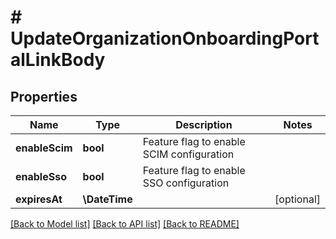 # # UpdateOrganizationOnboardingPortalLinkBody

## Properties

Name | Type | Description | Notes
------------ | ------------- | ------------- | -------------
**enableScim** | **bool** | Feature flag to enable SCIM configuration |
**enableSso** | **bool** | Feature flag to enable SSO configuration |
**expiresAt** | **\DateTime** |  | [optional]

[[Back to Model list]](../../README.md#models) [[Back to API list]](../../README.md#endpoints) [[Back to README]](../../README.md)
